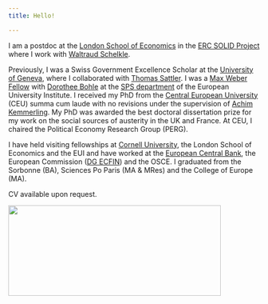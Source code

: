 ```yaml
---
title: Hello!

---
```


I am a postdoc at the [London School of Economics](https://www.lse.ac.uk/european-institute) in the [ERC SOLID Project](https://www.lse.ac.uk/european-institute/research/SOLID) where I work with [Waltraud Schelkle](https://www.lse.ac.uk/european-institute/people/Schelkle-Waltraud). 

Previously, I was a Swiss Government Excellence Scholar at the [University of Geneva](https://www.unige.ch/sciences-societe/speri/), where I collaborated with [Thomas Sattler](http://www.thomassattler.org). I was a [Max Weber Fellow](https://www.eui.eu/ProgrammesAndFellowships/MaxWeberProgramme) with [Dorothee Bohle](https://www.eui.eu/DepartmentsAndCentres/PoliticalAndSocialSciences/People/Professors/Bohle) at the [SPS department](https://www.eui.eu/DepartmentsAndCentres/PoliticalAndSocialSciences) of the European University Institute. I received my PhD from the [Central European University](https://www.ceu.edu) (CEU) summa cum laude with no revisions under the supervision of [Achim Kemmerling](https://achimkemmerling.wordpress.com). My PhD was awarded the best doctoral dissertation prize for my work on the social sources of austerity in the UK and France. At CEU, I chaired the Political Economy Research Group (PERG). 

I have held visiting fellowships at [Cornell University](https://government.cornell.edu), the London School of Economics and the EUI and have worked at the [European Central Bank](https://www.ecb.europa.eu/home/html/index.en.html), the European Commission ([DG ECFIN](https://ec.europa.eu/info/departments/economic-and-financial-affairs)) and the OSCE. I graduated from the Sorbonne (BA), Sciences Po Paris (MA & MRes) and the College of Europe (MA).

CV available upon request.

<img src="https://zgtruchlewski.github.io/assets/img/sample/CV.jpg" width="426" height="181" />